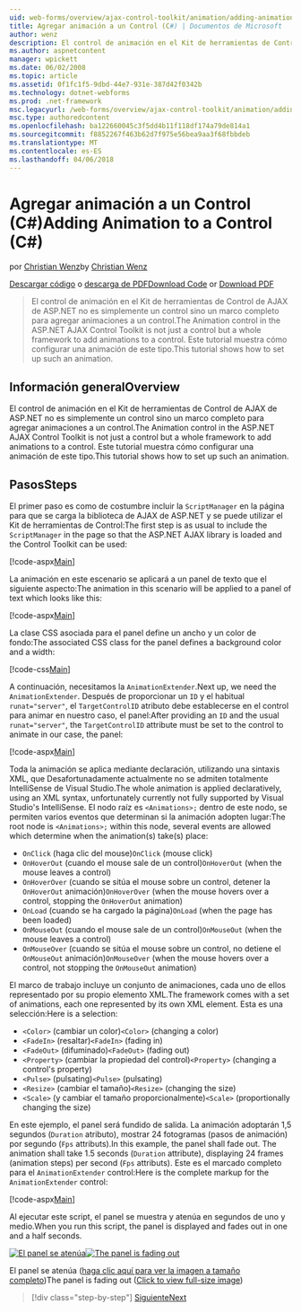 ```yaml
---
uid: web-forms/overview/ajax-control-toolkit/animation/adding-animation-to-a-control-cs
title: Agregar animación a un Control (C#) | Documentos de Microsoft
author: wenz
description: El control de animación en el Kit de herramientas de Control de AJAX de ASP.NET no es simplemente un control sino un marco completo para agregar animaciones a un control. Este tutorial se muestra cómo...
ms.author: aspnetcontent
manager: wpickett
ms.date: 06/02/2008
ms.topic: article
ms.assetid: 0f1fc1f5-9dbd-44e7-931e-387d42f0342b
ms.technology: dotnet-webforms
ms.prod: .net-framework
msc.legacyurl: /web-forms/overview/ajax-control-toolkit/animation/adding-animation-to-a-control-cs
msc.type: authoredcontent
ms.openlocfilehash: ba122660045c3f5dd4b11f118df174a79de814a1
ms.sourcegitcommit: f8852267f463b62d7f975e56bea9aa3f68fbbdeb
ms.translationtype: MT
ms.contentlocale: es-ES
ms.lasthandoff: 04/06/2018
---
```

<a name="adding-animation-to-a-control-c"></a><span data-ttu-id="d2fda-104">Agregar animación a un Control (C#)</span><span class="sxs-lookup"><span data-stu-id="d2fda-104">Adding Animation to a Control (C#)</span></span>
====================
<span data-ttu-id="d2fda-105">por [Christian Wenz](https://github.com/wenz)</span><span class="sxs-lookup"><span data-stu-id="d2fda-105">by [Christian Wenz](https://github.com/wenz)</span></span>

<span data-ttu-id="d2fda-106">[Descargar código](http://download.microsoft.com/download/f/9/a/f9a26acd-8df4-4484-8a18-199e4598f411/Animation1.cs.zip) o [descarga de PDF](http://download.microsoft.com/download/6/7/1/6718d452-ff89-4d3f-a90e-c74ec2d636a3/animation1CS.pdf)</span><span class="sxs-lookup"><span data-stu-id="d2fda-106">[Download Code](http://download.microsoft.com/download/f/9/a/f9a26acd-8df4-4484-8a18-199e4598f411/Animation1.cs.zip) or [Download PDF](http://download.microsoft.com/download/6/7/1/6718d452-ff89-4d3f-a90e-c74ec2d636a3/animation1CS.pdf)</span></span>

> <span data-ttu-id="d2fda-107">El control de animación en el Kit de herramientas de Control de AJAX de ASP.NET no es simplemente un control sino un marco completo para agregar animaciones a un control.</span><span class="sxs-lookup"><span data-stu-id="d2fda-107">The Animation control in the ASP.NET AJAX Control Toolkit is not just a control but a whole framework to add animations to a control.</span></span> <span data-ttu-id="d2fda-108">Este tutorial muestra cómo configurar una animación de este tipo.</span><span class="sxs-lookup"><span data-stu-id="d2fda-108">This tutorial shows how to set up such an animation.</span></span>


## <a name="overview"></a><span data-ttu-id="d2fda-109">Información general</span><span class="sxs-lookup"><span data-stu-id="d2fda-109">Overview</span></span>

<span data-ttu-id="d2fda-110">El control de animación en el Kit de herramientas de Control de AJAX de ASP.NET no es simplemente un control sino un marco completo para agregar animaciones a un control.</span><span class="sxs-lookup"><span data-stu-id="d2fda-110">The Animation control in the ASP.NET AJAX Control Toolkit is not just a control but a whole framework to add animations to a control.</span></span> <span data-ttu-id="d2fda-111">Este tutorial muestra cómo configurar una animación de este tipo.</span><span class="sxs-lookup"><span data-stu-id="d2fda-111">This tutorial shows how to set up such an animation.</span></span>

## <a name="steps"></a><span data-ttu-id="d2fda-112">Pasos</span><span class="sxs-lookup"><span data-stu-id="d2fda-112">Steps</span></span>

<span data-ttu-id="d2fda-113">El primer paso es como de costumbre incluir la `ScriptManager` en la página para que se carga la biblioteca de AJAX de ASP.NET y se puede utilizar el Kit de herramientas de Control:</span><span class="sxs-lookup"><span data-stu-id="d2fda-113">The first step is as usual to include the `ScriptManager` in the page so that the ASP.NET AJAX library is loaded and the Control Toolkit can be used:</span></span>

[!code-aspx[Main](adding-animation-to-a-control-cs/samples/sample1.aspx)]

<span data-ttu-id="d2fda-114">La animación en este escenario se aplicará a un panel de texto que el siguiente aspecto:</span><span class="sxs-lookup"><span data-stu-id="d2fda-114">The animation in this scenario will be applied to a panel of text which looks like this:</span></span>

[!code-aspx[Main](adding-animation-to-a-control-cs/samples/sample2.aspx)]

<span data-ttu-id="d2fda-115">La clase CSS asociada para el panel define un ancho y un color de fondo:</span><span class="sxs-lookup"><span data-stu-id="d2fda-115">The associated CSS class for the panel defines a background color and a width:</span></span>

[!code-css[Main](adding-animation-to-a-control-cs/samples/sample3.css)]

<span data-ttu-id="d2fda-116">A continuación, necesitamos la `AnimationExtender`.</span><span class="sxs-lookup"><span data-stu-id="d2fda-116">Next up, we need the `AnimationExtender`.</span></span> <span data-ttu-id="d2fda-117">Después de proporcionar un `ID` y el habitual `runat="server"`, el `TargetControlID` atributo debe establecerse en el control para animar en nuestro caso, el panel:</span><span class="sxs-lookup"><span data-stu-id="d2fda-117">After providing an `ID` and the usual `runat="server"`, the `TargetControlID` attribute must be set to the control to animate in our case, the panel:</span></span>

[!code-aspx[Main](adding-animation-to-a-control-cs/samples/sample4.aspx)]

<span data-ttu-id="d2fda-118">Toda la animación se aplica mediante declaración, utilizando una sintaxis XML, que Desafortunadamente actualmente no se admiten totalmente IntelliSense de Visual Studio.</span><span class="sxs-lookup"><span data-stu-id="d2fda-118">The whole animation is applied declaratively, using an XML syntax, unfortunately currently not fully supported by Visual Studio's IntelliSense.</span></span> <span data-ttu-id="d2fda-119">El nodo raíz es `<Animations>;` dentro de este nodo, se permiten varios eventos que determinan si la animación adopten lugar:</span><span class="sxs-lookup"><span data-stu-id="d2fda-119">The root node is `<Animations>;` within this node, several events are allowed which determine when the animation(s) take(s) place:</span></span>

- <span data-ttu-id="d2fda-120">`OnClick` (haga clic del mouse)</span><span class="sxs-lookup"><span data-stu-id="d2fda-120">`OnClick` (mouse click)</span></span>
- <span data-ttu-id="d2fda-121">`OnHoverOut` (cuando el mouse sale de un control)</span><span class="sxs-lookup"><span data-stu-id="d2fda-121">`OnHoverOut` (when the mouse leaves a control)</span></span>
- <span data-ttu-id="d2fda-122">`OnHoverOver` (cuando se sitúa el mouse sobre un control, detener la `OnHoverOut` animación)</span><span class="sxs-lookup"><span data-stu-id="d2fda-122">`OnHoverOver` (when the mouse hovers over a control, stopping the `OnHoverOut` animation)</span></span>
- <span data-ttu-id="d2fda-123">`OnLoad` (cuando se ha cargado la página)</span><span class="sxs-lookup"><span data-stu-id="d2fda-123">`OnLoad` (when the page has been loaded)</span></span>
- <span data-ttu-id="d2fda-124">`OnMouseOut` (cuando el mouse sale de un control)</span><span class="sxs-lookup"><span data-stu-id="d2fda-124">`OnMouseOut` (when the mouse leaves a control)</span></span>
- <span data-ttu-id="d2fda-125">`OnMouseOver` (cuando se sitúa el mouse sobre un control, no detiene el `OnMouseOut` animación)</span><span class="sxs-lookup"><span data-stu-id="d2fda-125">`OnMouseOver` (when the mouse hovers over a control, not stopping the `OnMouseOut` animation)</span></span>

<span data-ttu-id="d2fda-126">El marco de trabajo incluye un conjunto de animaciones, cada uno de ellos representado por su propio elemento XML.</span><span class="sxs-lookup"><span data-stu-id="d2fda-126">The framework comes with a set of animations, each one represented by its own XML element.</span></span> <span data-ttu-id="d2fda-127">Esta es una selección:</span><span class="sxs-lookup"><span data-stu-id="d2fda-127">Here is a selection:</span></span>

- <span data-ttu-id="d2fda-128">`<Color>` (cambiar un color)</span><span class="sxs-lookup"><span data-stu-id="d2fda-128">`<Color>` (changing a color)</span></span>
- <span data-ttu-id="d2fda-129">`<FadeIn>` (resaltar)</span><span class="sxs-lookup"><span data-stu-id="d2fda-129">`<FadeIn>` (fading in)</span></span>
- <span data-ttu-id="d2fda-130">`<FadeOut>` (difuminado)</span><span class="sxs-lookup"><span data-stu-id="d2fda-130">`<FadeOut>` (fading out)</span></span>
- <span data-ttu-id="d2fda-131">`<Property>` (cambiar la propiedad del control)</span><span class="sxs-lookup"><span data-stu-id="d2fda-131">`<Property>` (changing a control's property)</span></span>
- <span data-ttu-id="d2fda-132">`<Pulse>` (pulsating)</span><span class="sxs-lookup"><span data-stu-id="d2fda-132">`<Pulse>` (pulsating)</span></span>
- <span data-ttu-id="d2fda-133">`<Resize>` (cambiar el tamaño)</span><span class="sxs-lookup"><span data-stu-id="d2fda-133">`<Resize>` (changing the size)</span></span>
- <span data-ttu-id="d2fda-134">`<Scale>` (y cambiar el tamaño proporcionalmente)</span><span class="sxs-lookup"><span data-stu-id="d2fda-134">`<Scale>` (proportionally changing the size)</span></span>

<span data-ttu-id="d2fda-135">En este ejemplo, el panel será fundido de salida. La animación adoptarán 1,5 segundos (`Duration` atributo), mostrar 24 fotogramas (pasos de animación) por segundo (`Fps` attributs).</span><span class="sxs-lookup"><span data-stu-id="d2fda-135">In this example, the panel shall fade out. The animation shall take 1.5 seconds (`Duration` attribute), displaying 24 frames (animation steps) per second (`Fps` attributs).</span></span> <span data-ttu-id="d2fda-136">Este es el marcado completo para el `AnimationExtender` control:</span><span class="sxs-lookup"><span data-stu-id="d2fda-136">Here is the complete markup for the `AnimationExtender` control:</span></span>

[!code-aspx[Main](adding-animation-to-a-control-cs/samples/sample5.aspx)]

<span data-ttu-id="d2fda-137">Al ejecutar este script, el panel se muestra y atenúa en segundos de uno y medio.</span><span class="sxs-lookup"><span data-stu-id="d2fda-137">When you run this script, the panel is displayed and fades out in one and a half seconds.</span></span>


<span data-ttu-id="d2fda-138">[![El panel se atenúa](adding-animation-to-a-control-cs/_static/image2.png)](adding-animation-to-a-control-cs/_static/image1.png)</span><span class="sxs-lookup"><span data-stu-id="d2fda-138">[![The panel is fading out](adding-animation-to-a-control-cs/_static/image2.png)](adding-animation-to-a-control-cs/_static/image1.png)</span></span>

<span data-ttu-id="d2fda-139">El panel se atenúa ([haga clic aquí para ver la imagen a tamaño completo](adding-animation-to-a-control-cs/_static/image3.png))</span><span class="sxs-lookup"><span data-stu-id="d2fda-139">The panel is fading out ([Click to view full-size image](adding-animation-to-a-control-cs/_static/image3.png))</span></span>

> [!div class="step-by-step"]
> [<span data-ttu-id="d2fda-140">Siguiente</span><span class="sxs-lookup"><span data-stu-id="d2fda-140">Next</span></span>](executing-several-animations-at-the-same-time-cs.md)
